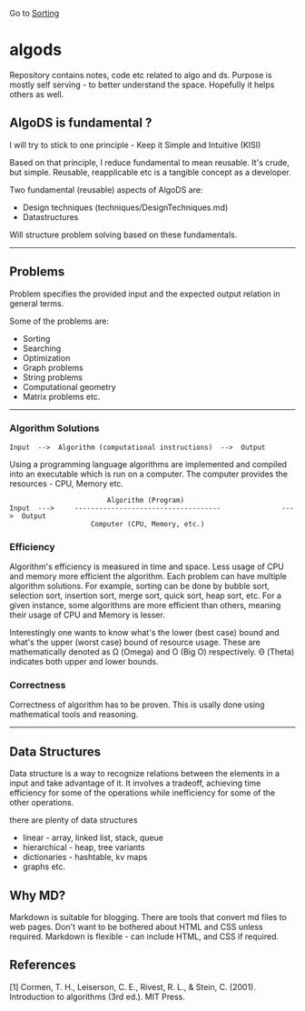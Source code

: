 Go to [Sorting](sorting/docs/README.md)

# algods
Repository contains notes, code etc related to algo and ds. Purpose is mostly self serving - to better understand the space. Hopefully it helps others as well.

## AlgoDS is fundamental ?
I will try to stick to one principle - Keep it Simple and Intuitive (KISI)

Based on that principle, I reduce fundamental to mean reusable. It's crude, but simple. Reusable, reapplicable etc is a tangible concept as a developer.

Two fundamental (reusable) aspects of AlgoDS are: 
+ Design techniques (techniques/DesignTechniques.md)
+ Datastructures

Will structure problem solving based on these fundamentals.

--- 
## Problems

Problem specifies the provided input and the expected output relation in general terms.

Some of the problems are:
- Sorting
- Searching
- Optimization
- Graph problems
- String problems
- Computational geometry
- Matrix problems
etc.

--- 
### Algorithm Solutions

    Input  -->  Algorithm (computational instructions)  -->  Output

Using a programming language algorithms are implemented and compiled into an executable which is run on a computer. The computer provides the resources - CPU, Memory etc.

                            Algorithm (Program)
    Input  --->     ------------------------------------               --->  Output
                        Computer (CPU, Memory, etc.)


### Efficiency
Algorithm's efficiency is measured in time and space. Less usage of CPU  and memory more efficient the algorithm. Each problem can have multiple algorithm solutions. For example, sorting can be done by bubble sort, selection sort, insertion sort, merge sort, quick sort, heap sort, etc. For a given instance, some algorithms are more efficient than others, meaning their usage of CPU and Memory is lesser.

Interestingly one wants to know what's the lower (best case) bound and what's the upper (worst case) bound of resource usage. These are mathematically denoted as Ω (Omega) and O (Big O) respectively. Θ (Theta) indicates both upper and lower bounds.

### Correctness
Correctness of algorithm has to be proven. This is usally done using mathematical tools and reasoning.

---
## Data Structures 
Data structure is a way to recognize relations between the elements in a input and take advantage of it. It involves a tradeoff, achieving time efficiency for some of the operations while inefficiency for some of the other operations.

there are plenty of data structures 
+ linear - array, linked list, stack, queue
+ hierarchical - heap, tree variants 
+ dictionaries - hashtable, kv maps 
+ graphs 
etc.



## Why MD?
Markdown is suitable for blogging. There are tools that convert md files to web pages.
Don't want to be bothered about HTML and CSS unless required.
Markdown is flexible - can include HTML, and CSS if required.


## References
[1] Cormen, T. H., Leiserson, C. E., Rivest, R. L., & Stein, C. (2001). Introduction to algorithms (3rd ed.). MIT Press.
